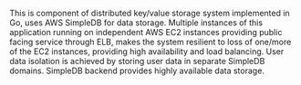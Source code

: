 This is component of distributed key/value storage system implemented in Go,
uses AWS SimpleDB for data storage.  Multiple instances of this application
running on independent AWS EC2 instances providing public facing service
through ELB, makes the system resilient to loss of one/more of the EC2
instances, providing high availability and load balancing.  User data
isolation is achieved by storing user data in separate SimpleDB domains. 
SimpleDB backend provides highly available data storage.
